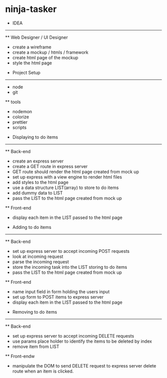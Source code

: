 # ninja-tasker

- IDEA

---

\*\* Web Designer / UI Designer

- create a wireframe
- create a mockup / htmls / framework
- create html page of the mockup
- style the html page

* Project Setup

---

- node
- git

\*\* tools

- nodemon
- colorize
- prettier
- scripts

* Displaying to do items

---

\*\* Back-end

- create an express server
- create a GET route in express server
- GET route should render the html page created from mock up
- set up express with a view engine to render html files
- add styles to the html page
- use a data structure LIST(array) to store to do items
- add dummy data to LIST
- pass the LIST to the html page created from mock up

\*\* Front-end

- display each item in the LIST passed to the html page

* Adding to do items

---

\*\* Back-end

- set up express server to accept incoming POST requests
- look at incoming request
- parse the incoming request
- store the incoming task into the LIST storing to do items
- pass the LIST to the html page created from mock up

\*\* Front-end

- name input field in form holding the users input
- set up form to POST items to express server
- display each item in the LIST passed to the html page

* Removing to do items

---

\*\* Back-end

- set up express server to accept incoming DELETE requests
- use params place holder to identify the items to be deleted by index
- remove item from LIST

\*\* Front-endw

- manipulate the DOM to send DELETE request to express server delete route when an item is clicked.
